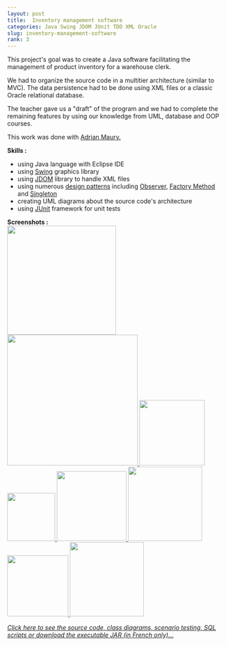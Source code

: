 ```yaml
---
layout: post
title:  Inventory management software
categories: Java Swing JDOM JUnit TDD XML Oracle
slug: inventory-management-software
rank: 3
---
```


This project's goal was to create a Java software facilitating the management of product inventory for a warehouse clerk.

We had to organize the source code in a multitier architecture (similar to MVC). The data persistence had to be done using XML files or a classic Oracle relational database.

The teacher gave us a "draft" of the program and we had to complete the remaining features by using our knowledge from UML, database and OOP courses.


This work was done with [Adrian Maury.](https://fr.linkedin.com/in/mauryadrian)

**Skills :**
- using Java language with Eclipse IDE
- using [Swing](https://en.wikipedia.org/wiki/Swing_(Java)) graphics library 
- using [JDOM](https://fr.wikipedia.org/wiki/JDOM) library to handle XML files
- using numerous [design patterns](https://fr.wikipedia.org/wiki/Patron_de_conception) including [Observer](https://fr.wikipedia.org/wiki/Observateur_(patron_de_conception)), [Factory Method](https://fr.wikipedia.org/wiki/Fabrique_(patron_de_conception)) and [Singleton](https://fr.wikipedia.org/wiki/Singleton_(patron_de_conception))
- creating UML diagrams about the source code's architecture
- using [JUnit](https://fr.wikipedia.org/wiki/JUnit) framework for unit tests


**Screenshots :**  
<a href="https://alexandrebulatovic.github.io/images/screen-1-java.JPG"> 
	<img src="https://alexandrebulatovic.github.io/images/screen-1-java.JPG" width="250">
</a>
<a href="https://alexandrebulatovic.github.io/images/screen-3-java.JPG"> 
	<img src="https://alexandrebulatovic.github.io/images/screen-3-java.JPG" width="300">
</a>
<a href="https://alexandrebulatovic.github.io/images/screen-2-java.JPG"> 
	<img src="https://alexandrebulatovic.github.io/images/screen-2-java.JPG" width="150">
</a>
<a href="https://alexandrebulatovic.github.io/images/screen-5-java.JPG"> 
	<img src="https://alexandrebulatovic.github.io/images/screen-5-java.JPG" width="110">
</a>
<a href="https://alexandrebulatovic.github.io/images/screen-6-java.JPG"> 
	<img src="https://alexandrebulatovic.github.io/images/screen-6-java.JPG" width="160">
</a>
<a href="https://alexandrebulatovic.github.io/images/screen-4-java.JPG"> 
	<img src="https://alexandrebulatovic.github.io/images/screen-4-java.JPG" width="170">
</a>
<a href="https://alexandrebulatovic.github.io/images/screen-7-java.JPG"> 
	<img src="https://alexandrebulatovic.github.io/images/screen-7-java.JPG" width="140">
</a>
<a href="https://alexandrebulatovic.github.io/images/squelette-xml.JPG"> 
	<img src="https://alexandrebulatovic.github.io/images/squelette-xml.JPG" width="170">
</a>


*[Click here to see the source code, class diagrams, scenario testing, SQL scripts or download the executable JAR (in French only)...](https://github.com/alexandrebulatovic/projet_gestion_stocks_magasin)*